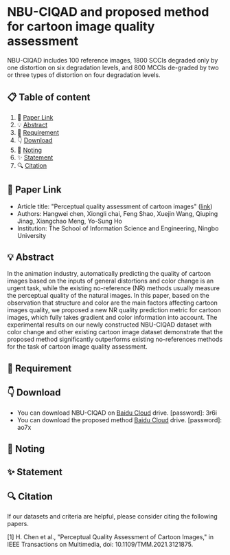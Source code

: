 # NBU-CIQAD and proposed method for cartoon image quality assessment
NBU-CIQAD includes 100 reference images, 1800 SCCIs degraded only by one distortion on six degradation levels, and 800 MCCIs de-graded by two or three types of distortion on four degradation levels. 
##  📋 Table of content
1. 📎 [Paper Link](#-paper-link)
2. 💡 [Abstract](#-abstract)
3. 📃 [Requirement](#-requirement)
4. 👇 [Download](#-download)
5. 🍎 [Noting](#-noting)
6. ✨ [Statement](#-statement)
7. 🔍 [Citation](#-citation)
## 📎 Paper Link
- Article title: "Perceptual quality assessment of cartoon images" ([link](https://ieeexplore.ieee.org/document/9585540))
- Authors: Hangwei chen, Xiongli chai, Feng Shao, Xuejin Wang, Qiuping Jinag, Xiangchao Meng, Yo-Sung Ho
- Institution: The School of Information Science and Engineering, Ningbo University
## 💡 Abstract
In the animation industry, automatically predicting the quality of cartoon images based on the inputs of general distortions and color change is an urgent task, while the existing no-reference (NR) methods usually measure the perceptual quality of the natural images. In this paper, based on the observation that structure and color are the main factors affecting cartoon images quality, we proposed a new NR quality prediction metric for cartoon images, which fully takes gradient and color information into account. The experimental results on our newly constructed NBU-CIQAD dataset with color change and other existing cartoon image dataset demonstrate that the proposed method significantly outperforms existing no-references methods for the task of cartoon image quality assessment.
## 📃 Requirement
## 👇 Download
- You can download NBU-CIQAD on [Baidu Cloud](https://pan.baidu.com/s/1CO1i1rdzmpHXQY2gf04Rhw) drive. [password]: 3r6i
- You can download the proposed method [Baidu Cloud](https://pan.baidu.com/s/1tLsKhT-HwWGMMBZgLfKyXg) drive. [password]: ao7x
## 🍎 Noting
## ✨ Statement

## 🔍 Citation
If our datasets and criteria are helpful, please consider citing the following papers.

[1] H. Chen et al., "Perceptual Quality Assessment of Cartoon Images," in IEEE Transactions on Multimedia, doi: 10.1109/TMM.2021.3121875.
